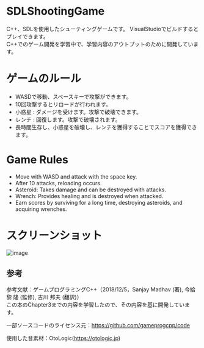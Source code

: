 # SDLShootingGame
 
C++、SDLを使用したシューティングゲームです。
VisualStudioでビルドするとプレイできます。  
C++でのゲーム開発を学習中で、学習内容のアウトプットのために開発しています。

# ゲームのルール

* WASDで移動、スペースキーで攻撃ができます。
* 10回攻撃するとリロードが行われます。
* 小惑星 : ダメージを受けます。攻撃で破壊できます。
* レンチ : 回復します。攻撃で破壊されます。
* 長時間生存し、小惑星を破壊し、レンチを獲得することでスコアを獲得できます。

# Game Rules
* Move with WASD and attack with the space key.
* After 10 attacks, reloading occurs.
* Asteroid: Takes damage and can be destroyed with attacks.
* Wrench: Provides healing and is destroyed when attacked.
* Earn scores by surviving for a long time, destroying asteroids, and acquiring wrenches.


# スクリーンショット

![image](https://github.com/kokihori003/SDLShootingGame/assets/133232918/0cb9adf1-2a26-4964-bf9d-a0b86c0c4ad5)


## 参考
参考文献：ゲームプログラミングC++（2018/12/5，Sanjay Madhav (著), 今給黎 隆 (監修), 吉川 邦夫 (翻訳)）  
この本のChapter3までの内容を学習したので、その内容を基に開発しています。

一部ソースコードのライセンス元：https://github.com/gameprogcpp/code

使用した音素材：OtoLogic(https://otologic.jp)
